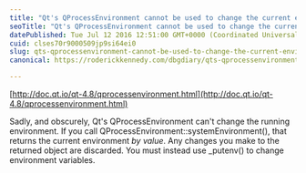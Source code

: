 ```yaml
---
title: "Qt's QProcessEnvironment cannot be used to change the current environment"
seoTitle: "Qt's QProcessEnvironment cannot be used to change the current environm"
datePublished: Tue Jul 12 2016 12:51:00 GMT+0000 (Coordinated Universal Time)
cuid: clses70r9000509jp9si64ei0
slug: qts-qprocessenvironment-cannot-be-used-to-change-the-current-environment
canonical: https://roderickkennedy.com/dbgdiary/qts-qprocessenvironment-cannot-be-used-to-change-the-current-environment

---
```


[http://doc.qt.io/qt-4.8/qprocessenvironment.html](http://doc.qt.io/qt-4.8/qprocessenvironment.html)

Sadly, and obscurely, Qt's QProcessEnvironment can't change the running environment. If you call QProcessEnvironment::systemEnvironment(), that returns the current environment *by value*. Any changes you make to the returned object are discarded. You must instead use \_putenv() to change environment variables.